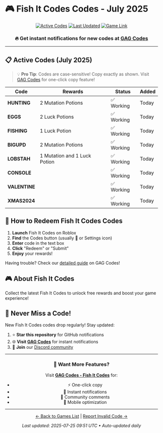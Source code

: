 # 🎮 Fish It Codes Codes - July 2025

<div align="center">

[![Active Codes](https://img.shields.io/badge/Active%20Codes-8-brightgreen)](https://gagcodes.com/roblox/fish-it)
[![Last Updated](https://img.shields.io/badge/Last%20Updated-Today-orange)](https://gagcodes.com/roblox/fish-it)
[![Game Link](https://img.shields.io/badge/Play-Fish%20It%20Codes-red)](https://www.roblox.com/games/)

### 🔥 **Get instant notifications for new codes at [GAG Codes](https://gagcodes.com/roblox/fish-it)**

</div>

---

## 📋 Active Codes (July 2025)

> 💡 **Pro Tip**: Codes are case-sensitive! Copy exactly as shown. Visit [GAG Codes](https://gagcodes.com/roblox/fish-it) for one-click copy feature!

| Code | Rewards | Status | Added |
|------|---------|--------|-------|
| **HUNTING** | 2 Mutation Potions | ✅ Working | Today |
| **EGGS** | 2 Luck Potions | ✅ Working | Today |
| **FISHING** | 1 Luck Potion | ✅ Working | Today |
| **BIGUPD** | 2 Mutation Potions | ✅ Working | Today |
| **LOBSTAH** | 1 Mutation and 1 Luck Potion | ✅ Working | Today |
| **CONSOLE** |  | ✅ Working | Today |
| **VALENTINE** |  | ✅ Working | Today |
| **XMAS2024** |  | ✅ Working | Today |


## 📖 How to Redeem Fish It Codes Codes

1. **Launch** Fish It Codes on Roblox
2. **Find** the Codes button (usually 🎁 or Settings icon)
3. **Enter** code in the text box
4. **Click** "Redeem" or "Submit"
5. **Enjoy** your rewards!

Having trouble? Check our [detailed guide](https://gagcodes.com/roblox/fish-it#how-to-redeem) on GAG Codes!

## 🎮 About Fish It Codes

Collect the latest Fish It Codes to unlock free rewards and boost your game experience!

## 🔔 Never Miss a Code!

New Fish It Codes codes drop regularly! Stay updated:

1. ⭐ **Star this repository** for GitHub notifications
2. 🌐 **Visit [GAG Codes](https://gagcodes.com/roblox/fish-it)** for instant notifications
3. 💬 **Join** our [Discord community](https://gagcodes.com/discord)

---

<div align="center">

### 🚀 Want More Features?

Visit [**GAG Codes - Fish It Codes**](https://gagcodes.com/roblox/fish-it) for:
- ⚡ One-click copy
- 🔔 Instant notifications  
- 💬 Community comments
- 📱 Mobile optimization

---

[← Back to Games List](README.md) | [Report Invalid Code →](https://github.com/yourusername/roblox-codes-directory/issues)

*Last updated: 2025-07-25 09:51 UTC • Auto-updated daily*

</div>